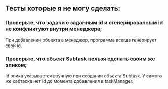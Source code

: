 ## Тесты которые я не могу сделать:

### Проверьте, что задачи с заданным id и сгенерированным id не конфликтуют внутри менеджера;
При добавлении объекта в менеджер, программа всегда генерирует свой id.

### Проверьте, что объект Subtask нельзя сделать своим же эпиком;
Id эпика указывается вручную при создании объекта Subtask. 
У самого же сабтаска нет id до момента добавления в taskManager.